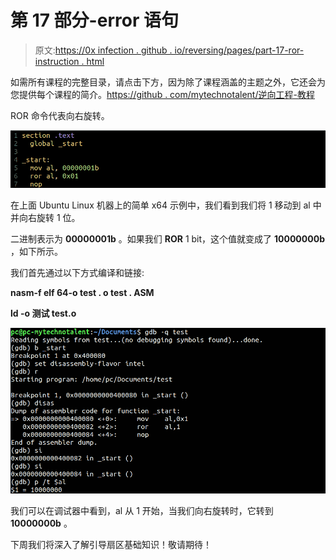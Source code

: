 # 第 17 部分-error 语句

> 原文:[https://0x infection . github . io/reversing/pages/part-17-ror-instruction . html](https://0xinfection.github.io/reversing/pages/part-17-ror-instruction.html)

如需所有课程的完整目录，请点击下方，因为除了课程涵盖的主题之外，它还会为您提供每个课程的简介。[https://github . com/mytechnotalent/逆向工程-教程](https://github.com/mytechnotalent/Reverse-Engineering-Tutorial)

ROR 命令代表向右旋转。

![](img/9fd555d655446f3980b80d3ce24c66ce.png)

在上面 Ubuntu Linux 机器上的简单 x64 示例中，我们看到我们将 1 移动到 al 中并向右旋转 1 位。

二进制表示为 **00000001b** 。如果我们 **ROR** 1 bit，这个值就变成了 **10000000b** ，如下所示。

我们首先通过以下方式编译和链接:

**nasm-f elf 64-o test . o test . ASM**

**ld -o 测试 test.o**

![](img/ad952624029ccf64b735d86100f4cc8f.png)

我们可以在调试器中看到，al 从 1 开始，当我们向右旋转时，它转到 **10000000b** 。

下周我们将深入了解引导扇区基础知识！敬请期待！